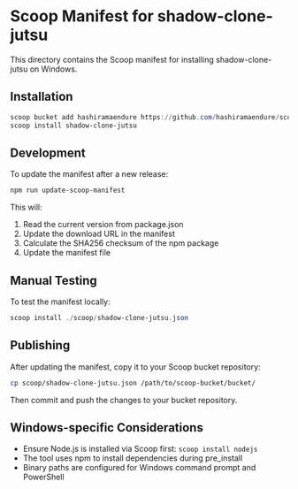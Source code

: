 # Scoop Manifest for shadow-clone-jutsu

This directory contains the Scoop manifest for installing shadow-clone-jutsu on Windows.

## Installation

```powershell
scoop bucket add hashiramaendure https://github.com/hashiramaendure/scoop-bucket
scoop install shadow-clone-jutsu
```

## Development

To update the manifest after a new release:

```bash
npm run update-scoop-manifest
```

This will:
1. Read the current version from package.json
2. Update the download URL in the manifest
3. Calculate the SHA256 checksum of the npm package
4. Update the manifest file

## Manual Testing

To test the manifest locally:

```powershell
scoop install ./scoop/shadow-clone-jutsu.json
```

## Publishing

After updating the manifest, copy it to your Scoop bucket repository:

```bash
cp scoop/shadow-clone-jutsu.json /path/to/scoop-bucket/bucket/
```

Then commit and push the changes to your bucket repository.

## Windows-specific Considerations

- Ensure Node.js is installed via Scoop first: `scoop install nodejs`
- The tool uses npm to install dependencies during pre_install
- Binary paths are configured for Windows command prompt and PowerShell